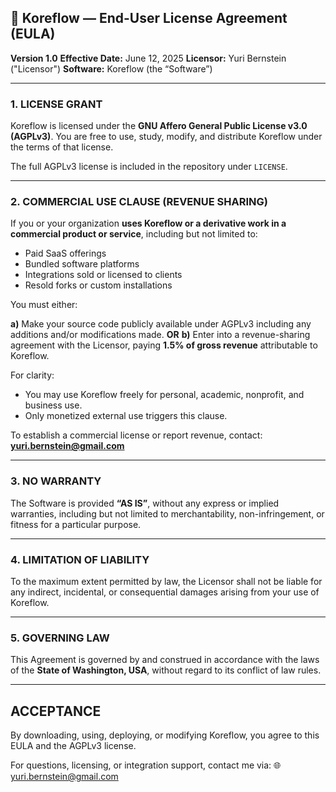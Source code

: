 ## 📜 Koreflow — End-User License Agreement (EULA)

**Version 1.0**
**Effective Date:** June 12, 2025
**Licensor:** Yuri Bernstein ("Licensor")
**Software:** Koreflow (the “Software”)

---

### 1. LICENSE GRANT

Koreflow is licensed under the **GNU Affero General Public License v3.0 (AGPLv3)**.
You are free to use, study, modify, and distribute Koreflow under the terms of that license.

The full AGPLv3 license is included in the repository under `LICENSE`.

---

### 2. COMMERCIAL USE CLAUSE (REVENUE SHARING)

If you or your organization **uses Koreflow or a derivative work in a commercial product or service**, including but not limited to:

* Paid SaaS offerings
* Bundled software platforms
* Integrations sold or licensed to clients
* Resold forks or custom installations

You must either:

**a)** Make your source code publicly available under AGPLv3 including any additions and/or modifications made.
**OR**
**b)** Enter into a revenue-sharing agreement with the Licensor, paying **1.5% of gross revenue** attributable to Koreflow.

For clarity:

* You may use Koreflow freely for personal, academic, nonprofit, and business use.
* Only monetized external use triggers this clause.

To establish a commercial license or report revenue, contact:
**[yuri.bernstein@gmail.com](mailto:yuri.bernstein@gmail.com)**

---

### 3. NO WARRANTY

The Software is provided **“AS IS”**, without any express or implied warranties, including but not limited to merchantability, non-infringement, or fitness for a particular purpose.

---

### 4. LIMITATION OF LIABILITY

To the maximum extent permitted by law, the Licensor shall not be liable for any indirect, incidental, or consequential damages arising from your use of Koreflow.

---

### 5. GOVERNING LAW

This Agreement is governed by and construed in accordance with the laws of the **State of Washington, USA**, without regard to its conflict of law rules.

---

## ACCEPTANCE

By downloading, using, deploying, or modifying Koreflow, you agree to this EULA and the AGPLv3 license.

For questions, licensing, or integration support, contact me via:
🌐 [yuri.bernstein@gmail.com](yuri.bernstein@gmail.com)